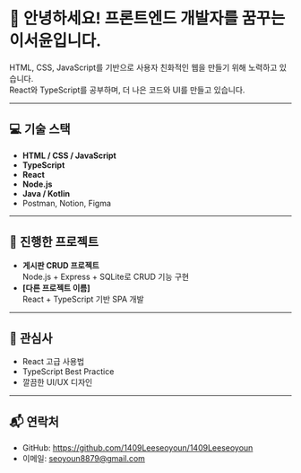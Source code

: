 # 👋 안녕하세요! 프론트엔드 개발자를 꿈꾸는 이서윤입니다.

HTML, CSS, JavaScript를 기반으로 사용자 친화적인 웹을 만들기 위해 노력하고 있습니다.  
React와 TypeScript를 공부하며, 더 나은 코드와 UI를 만들고 있습니다.

---

## 💻 기술 스택
- **HTML / CSS / JavaScript**
- **TypeScript**
- **React**
- **Node.js**
- **Java / Kotlin**
- Postman, Notion, Figma
---

## 📝 진행한 프로젝트
- **게시판 CRUD 프로젝트**  
  Node.js + Express + SQLite로 CRUD 기능 구현  
- **[다른 프로젝트 이름]**  
  React + TypeScript 기반 SPA 개발  

---

## 📌 관심사
- React 고급 사용법
- TypeScript Best Practice
- 깔끔한 UI/UX 디자인

---

## 📬 연락처
- GitHub: https://github.com/1409Leeseoyoun/1409Leeseoyoun
- 이메일: seoyoun8879@gmail.com
